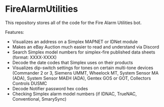 # FireAlarmUtilities

This repository stores all of the code for the Fire Alarm Utilities bot.

Features:
- Visualizes an address on a Simplex MAPNET or IDNet module
- Makes an eBay Auction much easier to read and understand via Discord
- Search Simplex model numbers for simplex-fire published data sheets (format: XXXX-XXXX)
- Decode the date codes that Simplex uses on their products
- Visualizes dip-switch settings for tones on certain multi-tone devices (Commander 2 or 3, Siemens UMMT, Wheelock MT, System Sensor MA (ADA), System Sensor MAEH (ADA), Gentex GOS or GOT, Collectors Controls DUSMC
- Decode Notifier password hex codes
- Checking Simplex alarm model numbers (if IDNAC, TrueNAC, Conventional, SmarySync)
